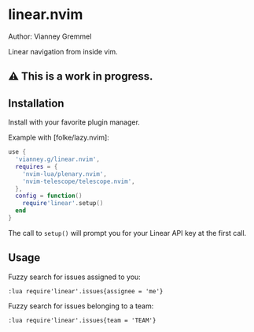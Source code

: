 # linear.nvim

Author: Vianney Gremmel

Linear navigation from inside vim.

## ⚠ This is a work in progress.


## Installation

Install with your favorite plugin manager.

Example with [folke/lazy.nvim]: 

```lua
use {
  'vianney.g/linear.nvim',
  requires = {
    'nvim-lua/plenary.nvim',
    'nvim-telescope/telescope.nvim',
  },
  config = function()
    require'linear'.setup()
  end
}
```

The call to `setup()` will prompt you for your Linear API key at the first call.

## Usage

Fuzzy search for issues assigned to you:

```vim
:lua require'linear'.issues{assignee = 'me'}
```

Fuzzy search for issues belonging to a team:

```vim
:lua require'linear'.issues{team = 'TEAM'}
```
